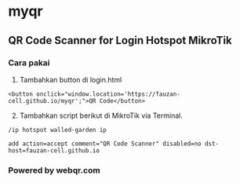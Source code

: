# myqr
## QR Code Scanner for Login Hotspot MikroTik

### Cara pakai

1. Tambahkan button di login.html
```
<button onclick="window.location='https://fauzan-cell.github.io/myqr';">QR Code</button>
```
2. Tambahkan script berikut di MikroTik via Terminal.
```
/ip hotspot walled-garden ip

add action=accept comment="QR Code Scanner" disabled=no dst-host=fauzan-cell.github.io
```

### Powered by webqr.com
